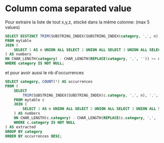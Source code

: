 # Column coma separated value

Pour extraire la liste de tout x,y,z, stocké dans la même colonne:  (max 5 values)

```sql
SELECT DISTINCT TRIM(SUBSTRING_INDEX(SUBSTRING_INDEX(category, ',', n), ',', -1)) AS category
FROM mytable
JOIN (
    SELECT 1 AS n UNION ALL SELECT 2 UNION ALL SELECT 3 UNION ALL SELECT 4 UNION ALL SELECT 5
) AS numbers
ON CHAR_LENGTH(category) - CHAR_LENGTH(REPLACE(category, ',', '')) >= n - 1
WHERE category IS NOT NULL;
```

et pour avoir aussi le nb d'occurrences&#x20;

```sql
SELECT category, COUNT(*) AS occurrences
FROM (
    SELECT
        TRIM(SUBSTRING_INDEX(SUBSTRING_INDEX(c.category, ',', n), ',', -1)) AS category
    FROM mytable c
    JOIN (
        SELECT 1 AS n UNION ALL SELECT 2 UNION ALL SELECT 3 UNION ALL SELECT 4 UNION ALL SELECT 5
    ) AS numbers
    ON CHAR_LENGTH(c.category) - CHAR_LENGTH(REPLACE(c.category, ',', '')) >= n - 1
    WHERE c.category IS NOT NULL
) AS extracted
GROUP BY category
ORDER BY occurrences DESC;
```
